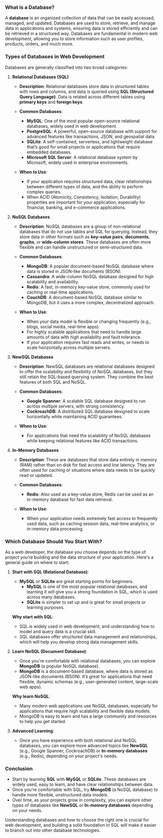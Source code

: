 ### What is a Database?

A **database** is an organized collection of data that can be easily accessed, managed, and updated. Databases are used to store, retrieve, and manage data in applications and systems, ensuring data is stored efficiently and can be retrieved in a structured way. Databases are fundamental in modern web development, allowing you to store information such as user profiles, products, orders, and much more.

### Types of Databases in Web Development

Databases are generally classified into two broad categories:

1. **Relational Databases (SQL)**
   - **Description**: Relational databases store data in structured tables with rows and columns, and data is queried using **SQL (Structured Query Language)**. Data is related across different tables using **primary keys** and **foreign keys**.
   - **Common Databases**:
     - **MySQL**: One of the most popular open-source relational databases, widely used in web development.
     - **PostgreSQL**: A powerful, open-source database with support for advanced features like transactions, JSON, and geospatial data.
     - **SQLite**: A self-contained, serverless, and lightweight database that’s good for small projects or applications that require embedded databases.
     - **Microsoft SQL Server**: A relational database system by Microsoft, widely used in enterprise environments.
   
   - **When to Use**:
     - If your application requires structured data, clear relationships between different types of data, and the ability to perform complex queries.
     - When ACID (Atomicity, Consistency, Isolation, Durability) properties are important for your application, especially for financial, banking, and e-commerce applications.

2. **NoSQL Databases**
   - **Description**: NoSQL databases are a group of non-relational databases that do not use tables and SQL for querying. Instead, they store data in other formats such as **key-value pairs**, **documents**, **graphs**, or **wide-column stores**. These databases are often more flexible and can handle unstructured or semi-structured data.
   - **Common Databases**:
     - **MongoDB**: A popular document-based NoSQL database where data is stored in JSON-like documents (BSON).
     - **Cassandra**: A wide-column NoSQL database designed for high scalability and availability.
     - **Redis**: A fast, in-memory key-value store, commonly used for caching or real-time applications.
     - **CouchDB**: A document-based NoSQL database similar to MongoDB, but it uses a more complex, decentralized approach.

   - **When to Use**:
     - When your data model is flexible or changing frequently (e.g., blogs, social media, real-time apps).
     - For highly scalable applications that need to handle large amounts of data with high availability and fault tolerance.
     - If your application requires fast reads and writes, or needs to scale horizontally across multiple servers.

3. **NewSQL Databases**
   - **Description**: NewSQL databases are relational databases designed to offer the scalability and flexibility of NoSQL databases, but they still retain the SQL-based querying system. They combine the best features of both SQL and NoSQL.
   - **Common Databases**:
     - **Google Spanner**: A scalable SQL database designed to run across multiple servers, with strong consistency.
     - **CockroachDB**: A distributed SQL database designed to scale horizontally while maintaining ACID guarantees.

   - **When to Use**:
     - For applications that need the scalability of NoSQL databases while keeping relational features like ACID transactions.

4. **In-Memory Databases**
   - **Description**: These are databases that store data entirely in memory (RAM) rather than on disk for fast access and low latency. They are often used for caching or situations where data needs to be quickly read or updated.
   - **Common Databases**:
     - **Redis**: Also used as a key-value store, Redis can be used as an in-memory database for fast data retrieval.
   
   - **When to Use**:
     - When your application needs extremely fast access to frequently used data, such as caching session data, real-time analytics, or in-memory data processing.

### Which Database Should You Start With?

As a web developer, the database you choose depends on the type of project you’re building and the data structure of your application. Here's a general guide on where to start:

1. **Start with SQL (Relational Database)**:
   - **MySQL** or **SQLite** are great starting points for beginners.
     - **MySQL** is one of the most popular relational databases, and learning it will give you a strong foundation in SQL, which is used across many databases.
     - **SQLite** is simpler to set up and is great for small projects or learning purposes.
   
   **Why start with SQL**:
   - SQL is widely used in web development, and understanding how to model and query data is a crucial skill.
   - SQL databases offer structured data management and relationships, which will help you develop strong data management skills.

2. **Learn NoSQL (Document Database)**:
   - Once you're comfortable with relational databases, you can explore **MongoDB** (a popular NoSQL database).
   - **MongoDB** is a document-based database, where data is stored as JSON-like documents (BSON). It’s great for applications that need flexible, dynamic schemas (e.g., user-generated content, large-scale web apps).
   
   **Why learn NoSQL**:
   - Many modern web applications use NoSQL databases, especially for applications that require high scalability and flexible data models.
   - MongoDB is easy to learn and has a large community and resources to help you get started.

3. **Advanced Learning**:
   - Once you have experience with both relational and NoSQL databases, you can explore more advanced topics like **NewSQL** (e.g., Google Spanner, CockroachDB) or **In-memory databases** (e.g., Redis), depending on your project's needs.

### Conclusion

- Start by learning **SQL** with **MySQL** or **SQLite**. These databases are widely used, easy to learn, and have clear relationships between data.
- Once you’re comfortable with SQL, try **MongoDB** (a NoSQL database) to handle more flexible, unstructured data models.
- Over time, as your projects grow in complexity, you can explore other types of databases like **NewSQL** or **In-memory databases** depending on your needs.

Understanding databases and how to choose the right one is crucial for web development, and building a solid foundation in SQL will make it easier to branch out into other database technologies.